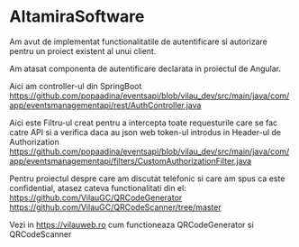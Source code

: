 # AltamiraSoftware

Am avut de implementat functionalitatile de autentificare si autorizare pentru un proiect existent al unui client.

Am atasat componenta de autentificare declarata in proiectul de Angular. 

Aici am controller-ul din SpringBoot
https://github.com/popaadina/eventsapi/blob/vilau_dev/src/main/java/com/app/eventsmanagementapi/rest/AuthController.java

Aici este Filtru-ul creat pentru a intercepta toate requesturile care se fac catre API si a verifica daca au json web token-ul introdus in Header-ul de Authorization
https://github.com/popaadina/eventsapi/blob/vilau_dev/src/main/java/com/app/eventsmanagementapi/filters/CustomAuthorizationFilter.java

Pentru proiectul despre care am discutat telefonic si care am spus ca este confidential, atasez cateva functionalitati din el:
https://github.com/VilauGC/QRCodeGenerator
https://github.com/VilauGC/QRCodeScanner/tree/master

Vezi in https://vilauweb.ro cum functioneaza QRCodeGenerator si QRCodeScanner
